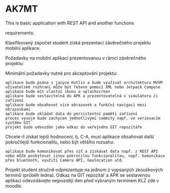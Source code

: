 # AK7MT
This is basic application with REST API and another functions

requirements: 

Klasifikovaný zápočet student získá prezentací závěrečného projektu mobilní aplikace.

Požadavky na mobilní aplikaci prezentovanou v rámci závěrečného projektu:

Minimální požadavky nutné pro akceptování projektu:

    aplikace bude psána v jazyce Kotlin a bude využívat architekturu MVVM
    uživatelské rozhraní může být řešeno pomocí XML nebo Jetpack Compose
    aplikace bude mít vlastní ikonu a splashscreen
    aplikace bude sestavitelná do APK a prezentovatelná v simulátoru či zařízení
    aplikace bude obsahovat více obrazovek a funkční navigaci mezi obrazovkami
    aplikace bude ukládat data do perzistentní paměti zařízení
    proces vývoje bude zachycen jednotlivými commity např. ve verzovacím systému GIT
    projekt bude odevzdán jako odkaz do veřejného GIT repozitáře

Chcete-li získat lepší hodnocení, tj. C-A, musí aplikace obsahovat další pokročilejší funkcionalitu, nebo být většího rozsahu:

    aplikace bude komunikovat přes síť a získávat data např. z REST API
    nebo může poskytovat jinou pokročilou funkcionalitou, např. komunikace přes bluetooth, využití Camera API, Geolocation atd.


Projekt student stručně odprezentuje na jednom z vypsaných zkouškových termínů (průběh ledna). Odkaz na GIT repozitář a APK se sestavenou aplikací odevzdávejte nejpozději den před vybraným termínem KLZ zde v moodle.
